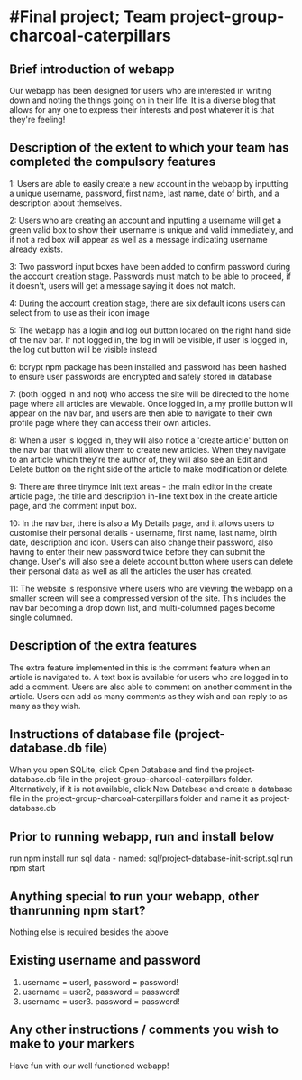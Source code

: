 #Final project; Team project-group-charcoal-caterpillars
==========================================================================================

## Brief introduction of webapp
Our webapp has been designed for users who are interested in writing down and noting the things going on in their life. It is a diverse blog that allows for any one to express their interests and post whatever it is that they're feeling!

## Description of the extent to which your team has completed the compulsory features

1: Users are able to easily create a new account in the webapp by inputting a unique username, password, first name, last name, date of birth, and a description about themselves.

2: Users who are creating an account and inputting a username will get a green valid box to show their username is unique and valid immediately, and if not a red box will appear as well as a message indicating username already exists.

3: Two password input boxes have been added to confirm password during the account creation stage. Passwords must match to be able to proceed, if it doesn't, users will get a message saying it does not match.

4: During the account creation stage, there are six default icons users can select from to use as their icon image

5: The webapp has a login and log out button located on the right hand side of the nav bar. If not logged in, the log in will be visible, if user is logged in, the log out button will be visible instead

6: bcrypt npm package has been installed and password has been hashed to ensure user passwords are encrypted and safely stored in database

7: (both logged in and not) who access the site will be directed to the home page where all articles are viewable. Once logged in, a my profile button will appear on the nav bar, and users are then able to navigate to their own profile page where they can access their own articles.

8: When a user is logged in, they will also notice a 'create article' button on the nav bar that will allow them to create new articles. When they navigate to an article which they're the author of, they will also see an Edit and Delete button on the right side of the article to make modification or delete.

9: There are three tinymce init text areas - the main editor in the create article page, the title and description in-line text box in the create article page, and the comment input box.

10: In the nav bar, there is also a My Details page, and it allows users to customise their personal details - username, first name, last name, birth date, description and icon. Users can also change their password, also having to enter their new password twice before they can submit the change. User's will also see a delete account button where users can delete their personal data as well as all the articles the user has created.

11: The website is responsive where users who are viewing the webapp on a smaller screen will see a compressed version of the site. This includes the nav bar becoming a drop down list, and multi-columned pages become single columned.

## Description of the extra features 
The extra feature implemented in this is the comment feature when an article is navigated to. A text box is available for users who are logged in to add a comment. Users are also able to comment on another comment in the article. Users can add as many comments as they wish and can reply to as many as they wish.

## Instructions of database file (project-database.db file) 
When you open SQLite, click Open Database and find the project-database.db file in the project-group-charcoal-caterpillars folder. Alternatively, if it is not available, click New Database and create a database file in the project-group-charcoal-caterpillars folder and name it as project-database.db

## Prior to running webapp, run and install below

run npm install
run sql data - named: sql/project-database-init-script.sql
run npm start


## Anything special to run your webapp, other thanrunning npm start?
Nothing else is required besides the above

## Existing username and password

1. username = user1, password = password!
2. username = user2, password = password!
3. username = user3. password = password!

## Any other instructions / comments you wish to make to your markers
Have fun with our well functioned webapp!

